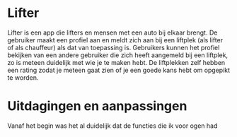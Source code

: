 # Lifter

Lifter is een app die lifters en mensen met een auto bij elkaar brengt. De gebruiker maakt een profiel aan en meldt zich aan bij een liftplek
(als lifter of als chauffeur) als dat van toepassing is. Gebruikers kunnen het profiel bekijken van een andere gebruiker die zich heeft aangemeld bij een liftplek,
zo is meteen duidelijk met wie je te maken hebt. De liftplekken zelf hebben een rating zodat je meteen gaat zien of je een goede kans hebt om opgepikt te worden.



# Uitdagingen en aanpassingen

Vanaf het begin was het al duidelijk dat de functies die ik voor ogen had
